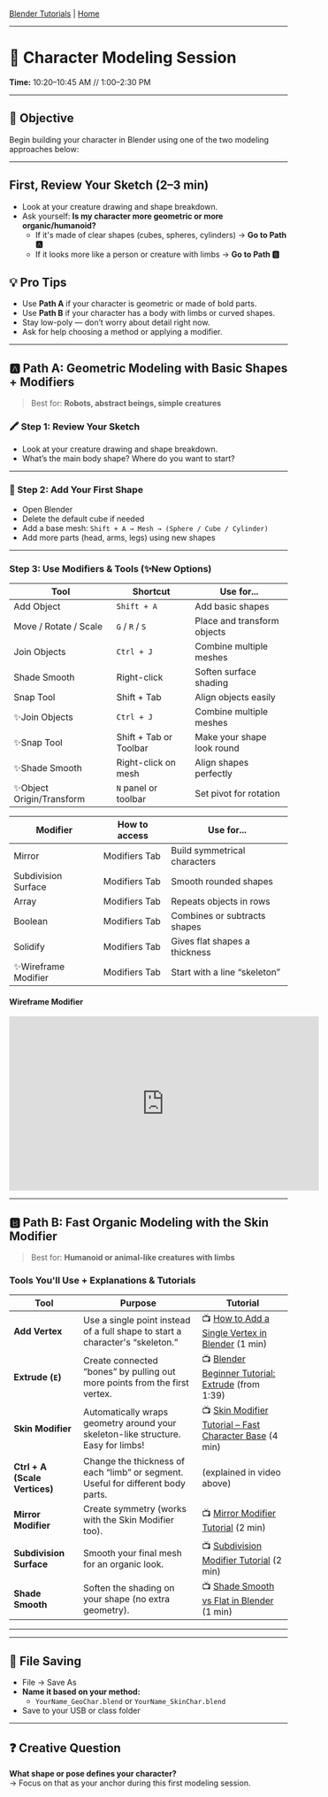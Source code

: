 [Blender Tutorials](README.md) | [Home](../../README.md)

-------------------------------------------------------------------------------

# 🧱 Character Modeling Session  
**Time:** 10:20–10:45 AM // 1:00–2:30 PM

---

## 🎯 Objective  
Begin building your character in Blender using one of the two modeling approaches below:

---

## First, Review Your Sketch (2–3 min)

- Look at your creature drawing and shape breakdown.  
- Ask yourself: **Is my character more geometric or more organic/humanoid?**  
  - If it's made of clear shapes (cubes, spheres, cylinders) → **Go to Path 🅰️**
  - If it looks more like a person or creature with limbs → **Go to Path 🅱️**

## 💡 Pro Tips

- Use **Path A** if your character is geometric or made of bold parts.  
- Use **Path B** if your character has a body with limbs or curved shapes.  
- Stay low-poly — don’t worry about detail right now.  
- Ask for help choosing a method or applying a modifier.
  
---

## 🅰️ Path A: **Geometric Modeling with Basic Shapes + Modifiers**

> Best for: **Robots, abstract beings, simple creatures**

### 🖍️ Step 1: Review Your Sketch 
- Look at your creature drawing and shape breakdown.  
- What’s the main body shape? Where do you want to start?

---

### 🧱 Step 2: Add Your First Shape  
- Open Blender  
- Delete the default cube if needed  
- Add a base mesh: `Shift + A → Mesh → (Sphere / Cube / Cylinder)`   
- Add more parts (head, arms, legs) using new shapes

---

### Step 3: Use Modifiers & Tools (✨New Options)

| Tool                      | Shortcut               | Use for...                     |
|---------------------------|------------------------|--------------------------------|
| Add Object                | `Shift + A`            | Add basic shapes               |
| Move / Rotate / Scale     | `G` / `R` / `S`        | Place and transform objects    |
| Join Objects              | `Ctrl + J`             | Combine multiple meshes        |
| Shade Smooth              | Right-click            | Soften surface shading         |
| Snap Tool                 | Shift + Tab            | Align objects easily           |
| ✨Join Objects            | `Ctrl + J`             | Combine multiple meshes        |
| ✨Snap Tool               | Shift + Tab or Toolbar | Make your shape look round     |
| ✨Shade Smooth            | Right-click on mesh    | Align shapes perfectly         |
| ✨Object Origin/Transform | `N` panel or toolbar   | Set pivot for rotation         |

| Modifier              | How to access   | Use for...                     |
|-----------------------|-----------------|--------------------------------|
| Mirror                | Modifiers Tab   | Build symmetrical characters   |
| Subdivision Surface   | Modifiers Tab   | Smooth rounded shapes          |
| Array                 | Modifiers Tab   | Repeats objects in rows        |
| Boolean               | Modifiers Tab   | Combines or subtracts shapes   |
| Solidify              | Modifiers Tab   | Gives flat shapes a thickness  |
| ✨Wireframe Modifier  | Modifiers Tab   | Start with a line “skeleton”   |

#### Wireframe Modifier
<iframe width="560" height="315" src="https://www.youtube.com/embed/FPLhz2X3axo?si=WQ7jD-3iiHGdHy1b" title="YouTube video player" frameborder="0" allow="accelerometer; autoplay; clipboard-write; encrypted-media; gyroscope; picture-in-picture; web-share" referrerpolicy="strict-origin-when-cross-origin" allowfullscreen></iframe>



---

## 🅱️ Path B: **Fast Organic Modeling with the Skin Modifier**

> Best for: **Humanoid or animal-like creatures with limbs**

### Tools You'll Use + Explanations & Tutorials

| Tool                     | Purpose                                                                 | Tutorial |
|--------------------------|-------------------------------------------------------------------------|----------|
| **Add Vertex**           | Use a single point instead of a full shape to start a character's “skeleton.”  | 📺 [How to Add a Single Vertex in Blender](https://youtu.be/KZBCb6EWq0s) (1 min) |
| **Extrude (`E`)**        | Create connected “bones” by pulling out more points from the first vertex. | 📺 [Blender Beginner Tutorial: Extrude](https://youtu.be/qj2nA0Y8Xcg?t=99) (from 1:39) |
| **Skin Modifier**        | Automatically wraps geometry around your skeleton-like structure. Easy for limbs! | 📺 [Skin Modifier Tutorial – Fast Character Base](https://youtu.be/xrHZzMr1qVw) (4 min) |
| **Ctrl + A (Scale Vertices)** | Change the thickness of each “limb” or segment. Useful for different body parts. | (explained in video above) |
| **Mirror Modifier**      | Create symmetry (works with the Skin Modifier too).                       | 📺 [Mirror Modifier Tutorial](https://youtu.be/IT4NBHD3vF4) (2 min) |
| **Subdivision Surface**  | Smooth your final mesh for an organic look.                             | 📺 [Subdivision Modifier Tutorial](https://youtu.be/MnJZCwhz4hE) (2 min) |
| **Shade Smooth**         | Soften the shading on your shape (no extra geometry).                    | 📺 [Shade Smooth vs Flat in Blender](https://youtu.be/npNn6z_OetI) (1 min) |

---



---

## 💾 File Saving

- File → Save As  
- **Name it based on your method:**  
  - `YourName_GeoChar.blend` or `YourName_SkinChar.blend`  
- Save to your USB or class folder

---

## ❓ Creative Question

**What shape or pose defines your character?**  
→ Focus on that as your anchor during this first modeling session.


